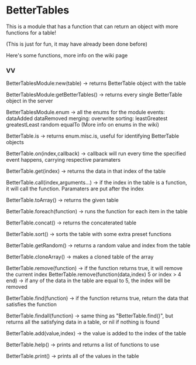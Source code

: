 # BetterTables
This is a module that has a function that can return an object with more functions for a table!

(This is just for fun, it may have already been done before)

Here's some functions, more info on the wiki page
### VV

BetterTablesModule:new(table) -> returns BetterTable object with the table

BetterTablesModule:getBetterTables() -> returns every single BetterTable object in the server

BetterTablesModule.enum -> all the enums for the module
	events:
		dataAdded
		dataRemoved
	merging:
		overwrite
	sorting:
		leastGreatest
		greatestLeast
		random
		equalTo
(More info on enums in the wiki)

BetterTable.is -> returns enum.misc.is, useful for identifying BetterTable objects
		
BetterTable.on(index,callback) -> callback will run every time the specified event happens, carrying respective paramaters
		
BetterTable.get(index) -> returns the data in that index of the table
		
BetterTable.call(index,arguments...) -> if the index in the table is a function, it will call the function. Paramaters are put after the index
		
BetterTable.toArray() -> returns the given table
		
BetterTable.foreach(function) -> runs the function for each item in the table
		
BetterTable.concat() -> returns the concaterated table
		
BetterTable.sort() -> sorts the table with some extra preset functions
		
BetterTable.getRandom() -> returns a random value and index from the table
		
BetterTable.cloneArray() -> makes a cloned table of the array
		
BetterTable.remove(function) -> if the function returns true, it will remove the current index
BetterTable.remove(function(data,index) <Example
	return a > 5 or index > 4
end) -> if any of the data in the table are equal to 5, the index will be removed
		
BetterTable.find(function) -> if the function returns true, return the data that satisfies the function
		
BetterTable.findall(function) -> same thing as "BetterTable.find()", but returns all the satisfying data in a table, or nil if nothing is found
		
BetterTable.add(value,index) -> the value is added to the index of the table
		
BetterTable.help() -> prints and returns a list of functions to use
		
BetterTable.print() -> prints all of the values in the table
